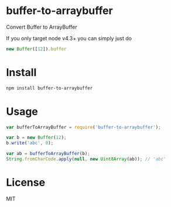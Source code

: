 # buffer-to-arraybuffer

Convert Buffer to ArrayBuffer

If you only target node v4.3+ you can simply just do
```js
new Buffer([12]).buffer
```

# Install

```bash
npm install buffer-to-arraybuffer
```

# Usage

```javascript
var bufferToArrayBuffer = require('buffer-to-arraybuffer');

var b = new Buffer(12);
b.write('abc', 0);

var ab = bufferToArrayBuffer(b);
String.fromCharCode.apply(null, new Uint8Array(ab)); // 'abc'
```

# License

MIT
